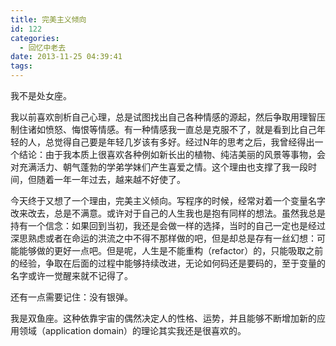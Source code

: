 ```yaml
---
title: 完美主义倾向
id: 122
categories:
  - 回忆中老去
date: 2013-11-25 04:39:41
tags:
---
```


我不是处女座。

我以前喜欢剖析自己心理，总是试图找出自己各种情感的源起，然后争取用理智压制住诸如愤怒、悔恨等情感。有一种情感我一直总是克服不了，就是看到比自己年轻的人，总觉得自己要是年轻几岁该有多好。经过N年的思考之后，我曾经得出一个结论：由于我本质上很喜欢各种例如新长出的植物、纯洁美丽的风景等事物，会对充满活力、朝气蓬勃的学弟学妹们产生喜爱之情。这个理由也支撑了我一段时间，但随着一年一年过去，越来越不好使了。

今天终于又想了一个理由，完美主义倾向。写程序的时候，经常对着一个变量名字改来改去，总是不满意。或许对于自己的人生我也是抱有同样的想法。虽然我总是持有一个信念：如果回到当初，我还是会做一样的选择，当时的自己一定也是经过深思熟虑或者在命运的洪流之中不得不那样做的吧，但是却总是存有一丝幻想：可能能够做的更好一点吧。但是呢，人生是不能重构（refactor）的，只能吸取之前的经验，争取在后面的过程中能够持续改进，无论如何码还是要码的，至于变量的名字或许一觉醒来就不记得了。

还有一点需要记住：没有银弹。

我是双鱼座。这种依靠宇宙的偶然决定人的性格、运势，并且能够不断增加新的应用领域（application domain）的理论其实我还是很喜欢的。